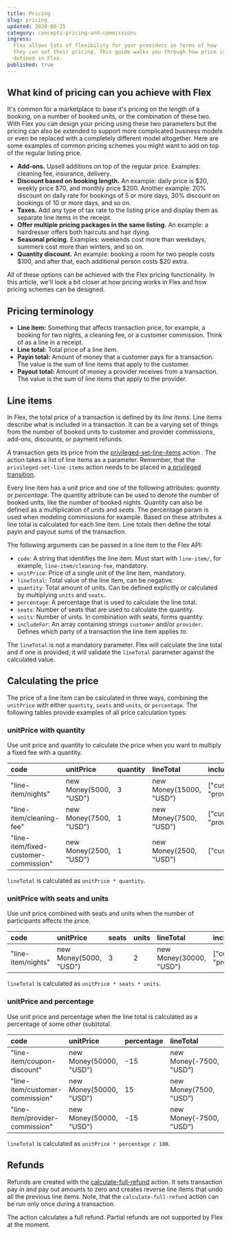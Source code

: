 ```yaml
---
title: Pricing
slug: pricing
updated: 2020-06-25
category: concepts-pricing-and-commissions
ingress:
  Flex allows lots of flexibility for your providers in terms of how
  they can set their pricing. This guide walks you through how price is
  defined in Flex.
published: true
---
```


## What kind of pricing can you achieve with Flex

It's common for a marketplace to base it's pricing on the length of a
booking, on a number of booked units, or the combination of these two.
With Flex you can design your pricing using these two parameters but the
pricing can also be extended to support more complicated business models
or even be replaced with a completely different model altogether. Here
are some examples of common pricing schemes you might want to add on top
of the regular listing price.

- **Add-ons.** Upsell additions on top of the regular price. Examples:
  cleaning fee, insurance, delivery.
- **Discount based on booking length.** An example: daily price is
  $20, weekly
  price $70, and monthly price \$200. Another example: 20%
  discount on daily rate for bookings of 5 or more days, 30% discount on
  bookings of 10 or more days, and so on.
- **Taxes.** Add any type of tax rate to the listing price and display
  them as separate line items in the receipt.
- **Offer multiple pricing packages in the same listing.** An example: a
  hairdresser offers both haircuts and hair dying.
- **Seasonal pricing.** Examples: weekends cost more than weekdays,
  summers cost more than winters, and so on.
- **Quantity discount.** An example: booking a room for two people costs
  $100,
  and after that, each additional person costs $20 extra.

All of these options can be achieved with the Flex pricing
functionality. In this article, we'll look a bit closer at how pricing
works in Flex and how pricing schemes can be designed.

## Pricing terminology

- **Line item:** Something that affects transaction price, for example,
  a booking for two nights, a cleaning fee, or a customer commission.
  Think of as a line in a receipt.
- **Line total:** Total price of a line item.
- **Payin total:** Amount of money that a customer pays for a
  transaction. The value is the sum of line items that apply to the
  customer.
- **Payout total:** Amount of money a provider receives from a
  transaction. The value is the sum of line items that apply to the
  provider.

## Line items

In Flex, the total price of a transaction is defined by its _line
items_. Line items describe what is included in a transaction. It can be
a varying set of things from the number of booked units to customer and
provider commissions, add-ons, discounts, or payment refunds.

A transaction gets its price from the
[privileged-set-line-items](/references/transaction-process-actions/#actionprivileged-set-line-items)
action . The action takes a list of line items as a parameter. Remember,
that the `privileged-set-line-items` action needs to be placed in
[a privileged transition](/concepts/privileged-transitions/).

Every line item has a unit price and one of the following attributes:
_quantity_ or _percentage_. The quantity attribute can be used to denote
the number of booked units, like the number of booked nights. Quantity
can also be defined as a multiplication of _units_ and _seats_. The
percentage param is used when modeling commissions for example. Based on
these attributes a line total is calculated for each line item. Line
totals then define the total payin and payout sums of the transaction.

The following arguments can be passed in a line item to the Flex API:

- `code`: A string that identifies the line item. Must start with
  `line-item/`, for example, `line-item/cleaning-fee`, mandatory.
- `unitPrice`: Price of a single unit of the line item, mandatory.
- `lineTotal`: Total value of the line item, can be negative.
- `quantity`: Total amount of units. Can be defined explicitly or
  calculated by multiplying `units` and `seats`.
- `percentage`: A percentage that is used to calculate the line total.
- `seats`: Number of seats that are used to calculate the quantity.
- `units`: Number of units. In combination with seats, forms quantity.
- `includeFor`: An array containing strings `customer` and/or
  `provider`. Defines which party of a transaction the line item applies
  to.

The `lineTotal` is not a mandatory parameter. Flex will calculate the
line total and if one is provided, it will validate the `lineTotal`
parameter against the calculated value.

## Calculating the price

The price of a line item can be calculated in three ways, combining the
`unitPrice` with either `quantity`, `seats` and `units`, or
`percentage`. The following tables provide examples of all price
calculation types:

### unitPrice with quantity

Use unit price and quantity to calculate the price when you want to
multiply a fixed fee with a quantity.

| code                                  | unitPrice              | quantity | lineTotal               | includeFor               |
| :------------------------------------ | :--------------------- | :------- | :---------------------- | :----------------------- |
| "line-item/nights"                    | new Money(5000, "USD") | 3        | new Money(15000, "USD") | ["customer", "provider"] |
| "line-item/cleaning-fee"              | new Money(7500, "USD") | 1        | new Money(7500, "USD")  | ["customer", "provider"] |
| "line-item/fixed-customer-commission" | new Money(2500, "USD") | 1        | new Money(2500, "USD")  | ["customer"]             |

`lineTotal` is calculated as `unitPrice * quantity`.

### unitPrice with seats and units

Use unit price combined with seats and units when the number of
participants affects the price.

| code               | unitPrice              | seats | units | lineTotal               | includeFor               |
| :----------------- | :--------------------- | :---- | :---- | :---------------------- | :----------------------- |
| "line-item/nights" | new Money(5000, "USD") | 3     | 2     | new Money(30000, "USD") | ["customer", "provider"] |

`lineTotal` is calculated as `unitPrice * seats * units`.

### unitPrice and percentage

Use unit price and percentage when the line total is calculated as a
percentage of some other (sub)total.

| code                            | unitPrice               | percentage | lineTotal               | includeFor               |
| :------------------------------ | :---------------------- | :--------- | :---------------------- | :----------------------- |
| "line-item/coupon-discount"     | new Money(50000, "USD") | -15        | new Money(-7500, "USD") | ["customer", "provider"] |
| "line-item/customer-commission" | new Money(50000, "USD") | 15         | new Money(7500, "USD")  | ["customer"]             |
| "line-item/provider-commission" | new Money(50000, "USD") | -15        | new Money(-7500, "USD") | ["provider"]             |

`lineTotal` is calculated as `unitPrice * percentage / 100`.

## Refunds

Refunds are created with the
[calculate-full-refund](/references/transaction-process-actions/#actioncalculate-full-refund)
action. It sets transaction pay in and pay out amounts to zero and
creates reverse line items that undo all the previous line items. Note,
that the `calculate-full-refund` action can be run only once during a
transaction.

The action calculates a full refund. Partial refunds are not supported
by Flex at the moment.
